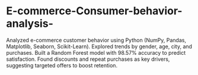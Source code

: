 # E-commerce-Consumer-behavior-analysis-
Analyzed e-commerce customer behavior using Python (NumPy, Pandas, Matplotlib, Seaborn, Scikit-Learn). Explored trends by gender, age, city, and purchases. Built a Random Forest model with 98.57% accuracy to predict satisfaction. Found discounts and repeat purchases as key drivers, suggesting targeted offers to boost retention.
